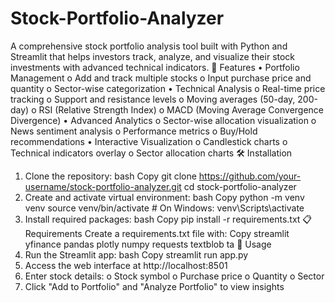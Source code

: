 # Stock-Portfolio-Analyzer

A comprehensive stock portfolio analysis tool built with Python and Streamlit that helps investors track, analyze, and visualize their stock investments with advanced technical indicators.
🚀 Features
•	Portfolio Management 
o	Add and track multiple stocks
o	Input purchase price and quantity
o	Sector-wise categorization
•	Technical Analysis 
o	Real-time price tracking
o	Support and resistance levels
o	Moving averages (50-day, 200-day)
o	RSI (Relative Strength Index)
o	MACD (Moving Average Convergence Divergence)
•	Advanced Analytics 
o	Sector-wise allocation visualization
o	News sentiment analysis
o	Performance metrics
o	Buy/Hold recommendations
•	Interactive Visualization 
o	Candlestick charts
o	Technical indicators overlay
o	Sector allocation charts
🛠️ Installation
1.	Clone the repository:
bash
Copy
git clone https://github.com/your-username/stock-portfolio-analyzer.git
cd stock-portfolio-analyzer
2.	Create and activate virtual environment:
bash
Copy
python -m venv venv
source venv/bin/activate  # On Windows: venv\Scripts\activate
3.	Install required packages:
bash
Copy
pip install -r requirements.txt
📋 Requirements
Create a requirements.txt file with:
Copy
streamlit
yfinance
pandas
plotly
numpy
requests
textblob
ta
🚀 Usage
1.	Run the Streamlit app:
bash
Copy
streamlit run app.py
2.	Access the web interface at http://localhost:8501
3.	Enter stock details: 
o	Stock symbol
o	Purchase price
o	Quantity
o	Sector
4.	Click "Add to Portfolio" and "Analyze Portfolio" to view insights

